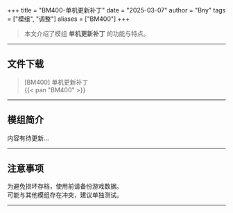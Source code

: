 +++
title = "BM400-单机更新补丁"
date = "2025-03-07"
author = "Bny"
tags = ["模组", "调整"]
aliases = ["BM400"]
+++

> 本文介绍了模组 **单机更新补丁** 的功能与特点。

---

## 文件下载

> [BM400] 单机更新补丁  
{{< pan "BM400" >}}  

---

## 模组简介

>  
内容有待更新...  

---

## 注意事项

>  
为避免损坏存档，使用前请备份游戏数据。  
可能与其他模组存在冲突，建议单独测试。  

---

